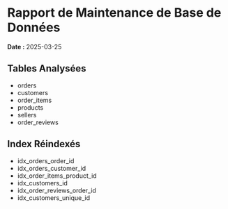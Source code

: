 # Rapport de Maintenance de Base de Données
**Date :** 2025-03-25

## Tables Analysées
- orders
- customers
- order_items
- products
- sellers
- order_reviews

## Index Réindexés
- idx_orders_order_id
- idx_orders_customer_id
- idx_order_items_product_id
- idx_customers_id
- idx_order_reviews_order_id
- idx_customers_unique_id